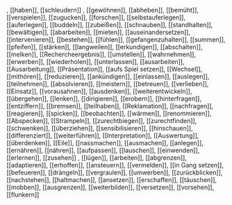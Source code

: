 , [[haben]], [[schleudern]]
, [[gewöhnen]], [[abheben]], [[bemüht]], [[verspielen]], [[zugucken]], [[forschen]], [[selbstauferlegen]], [[auferlegen]], [[buddeln]], [[zubeißen]], [[schnauben]], [[standhalten]], [[bewältigen]], [[abarbeiten]], [[mieten]], [[auseinandersetzen]], [[intervenieren]], [[bestehen]], [[fühlen]], [[gefangenzuhalten]], [[summen]], [[pfeifen]], [[stärken]], [[langweilen]], [[erkundigen]], [[abschalten]], [[melken]], [[Rechercheergebnis]], [[umstellen]], [[wahrnehmen]], [[erwerben]], [[wiederholen]], [[unterlassen]], [[ausarbeiten]], [[Ausarbeitung]], [[Präsentation]], [[aufs Spiel setzen]], [[Wechsel]], [[mithören]], [[reduzieren]], [[ankündigen]], [[einlassen]], [[auslegen]], [[teilnehmen]], [[absolvieren]], [[meistern]], [[betreuen]], [[verlieben]], [[Einsatz]], [[vorausahnen]], [[ausdenken]], [[weiterentwickeln]], [[übergehen]], [[lenken]], [[dirigieren]], [[erobern]], [[hinterfragen]], [[entziffern]], [[bremsen]], [[teilhaben]], [[Reklamation]], [[nachfragen]], [[reagieren]], [[spicken]], [[beobachten]], [[wärmen]], [[renommieren]], [[Abspecken]], [[Strampeln]], [[zurechtbiegen]], [[zurechtfinden]], [[schwenken]], [[überziehen]], [[sensibilisieren]], [[hinschauen]], [[differenziert]], [[weiterführen]], [[Interpretation]], [[Auswertung]], [[überdenken]], [[Eile]], [[nassmachen]], [[ausmachen]], [[anlegen]], [[ernähren]], [[nähren]], [[aufpassen]], [[lauschen]], [[einwenden]], [[erlernen]], [[zusehen]]
, [[lügen]], [[arbeiten]], [[abgrenzen]], [[adaptieren]], [[erhoffen]], [[ansteuern]], [[vermelden]], [[in Gang setzen]], [[befeueren]], [[drängeln]], [[vergraulen]], [[umwerben]], [[zurückblicken]], [[nachstehen]], [[haltmachen]], [[ansetzen]], [[erschaffen]], [[täuschen]], [[mobben]], [[ausgrenzen]], [[weiterbilden]], [[versetzen]], [[vorsehen]], [[flunkern]]